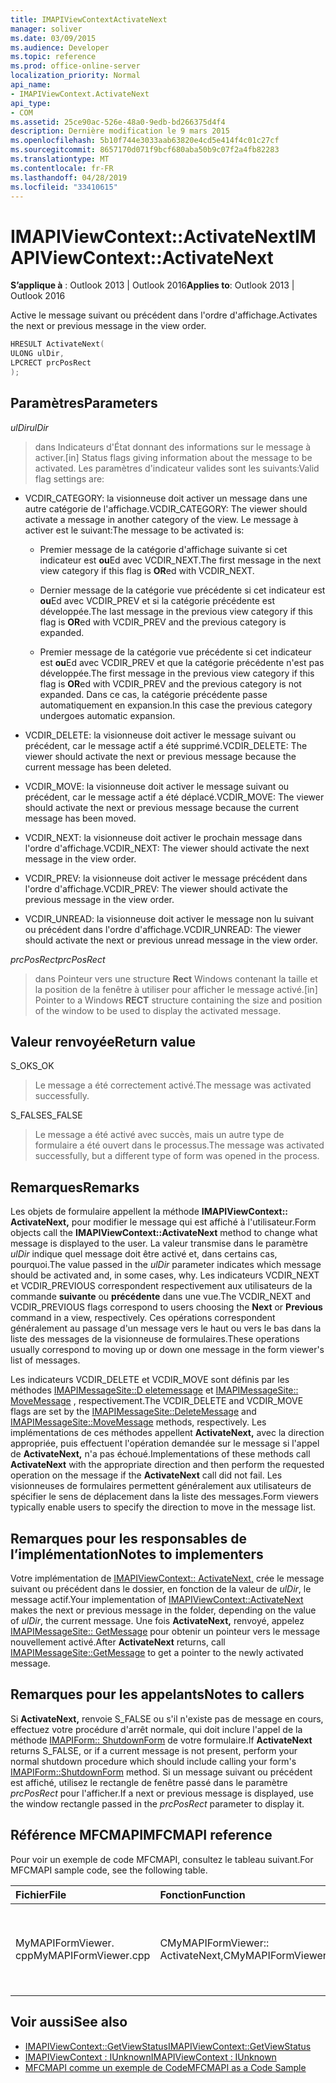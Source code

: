 ```yaml
---
title: IMAPIViewContextActivateNext
manager: soliver
ms.date: 03/09/2015
ms.audience: Developer
ms.topic: reference
ms.prod: office-online-server
localization_priority: Normal
api_name:
- IMAPIViewContext.ActivateNext
api_type:
- COM
ms.assetid: 25ce90ac-526e-48a0-9edb-bd266375d4f4
description: Dernière modification le 9 mars 2015
ms.openlocfilehash: 5b10f744e3033aab63820e4cd5e414f4c01c27cf
ms.sourcegitcommit: 8657170d071f9bcf680aba50b9c07f2a4fb82283
ms.translationtype: MT
ms.contentlocale: fr-FR
ms.lasthandoff: 04/28/2019
ms.locfileid: "33410615"
---
```

# <a name="imapiviewcontextactivatenext"></a><span data-ttu-id="512fb-103">IMAPIViewContext::ActivateNext</span><span class="sxs-lookup"><span data-stu-id="512fb-103">IMAPIViewContext::ActivateNext</span></span>

<span data-ttu-id="512fb-104">**S’applique à** : Outlook 2013 | Outlook 2016</span><span class="sxs-lookup"><span data-stu-id="512fb-104">**Applies to**: Outlook 2013 | Outlook 2016</span></span> 
  
<span data-ttu-id="512fb-105">Active le message suivant ou précédent dans l'ordre d'affichage.</span><span class="sxs-lookup"><span data-stu-id="512fb-105">Activates the next or previous message in the view order.</span></span> 
  
```cpp
HRESULT ActivateNext(
ULONG ulDir,
LPCRECT prcPosRect
);
```

## <a name="parameters"></a><span data-ttu-id="512fb-106">Paramètres</span><span class="sxs-lookup"><span data-stu-id="512fb-106">Parameters</span></span>

<span data-ttu-id="512fb-107">_ulDir_</span><span class="sxs-lookup"><span data-stu-id="512fb-107">_ulDir_</span></span>
  
> <span data-ttu-id="512fb-108">dans Indicateurs d'État donnant des informations sur le message à activer.</span><span class="sxs-lookup"><span data-stu-id="512fb-108">[in] Status flags giving information about the message to be activated.</span></span> <span data-ttu-id="512fb-109">Les paramètres d'indicateur valides sont les suivants:</span><span class="sxs-lookup"><span data-stu-id="512fb-109">Valid flag settings are:</span></span>
    
  - <span data-ttu-id="512fb-110">VCDIR_CATEGORY: la visionneuse doit activer un message dans une autre catégorie de l'affichage.</span><span class="sxs-lookup"><span data-stu-id="512fb-110">VCDIR_CATEGORY: The viewer should activate a message in another category of the view.</span></span> <span data-ttu-id="512fb-111">Le message à activer est le suivant:</span><span class="sxs-lookup"><span data-stu-id="512fb-111">The message to be activated is:</span></span> 
        
    - <span data-ttu-id="512fb-112">Premier message de la catégorie d'affichage suivante si cet indicateur est **ou**Ed avec VCDIR_NEXT.</span><span class="sxs-lookup"><span data-stu-id="512fb-112">The first message in the next view category if this flag is **OR**ed with VCDIR_NEXT.</span></span> 
        
    - <span data-ttu-id="512fb-113">Dernier message de la catégorie vue précédente si cet indicateur est **ou**Ed avec VCDIR_PREV et si la catégorie précédente est développée.</span><span class="sxs-lookup"><span data-stu-id="512fb-113">The last message in the previous view category if this flag is **OR**ed with VCDIR_PREV and the previous category is expanded.</span></span> 
        
    - <span data-ttu-id="512fb-114">Premier message de la catégorie vue précédente si cet indicateur est **ou**Ed avec VCDIR_PREV et que la catégorie précédente n'est pas développée.</span><span class="sxs-lookup"><span data-stu-id="512fb-114">The first message in the previous view category if this flag is **OR**ed with VCDIR_PREV and the previous category is not expanded.</span></span> <span data-ttu-id="512fb-115">Dans ce cas, la catégorie précédente passe automatiquement en expansion.</span><span class="sxs-lookup"><span data-stu-id="512fb-115">In this case the previous category undergoes automatic expansion.</span></span> 
        
  - <span data-ttu-id="512fb-116">VCDIR_DELETE: la visionneuse doit activer le message suivant ou précédent, car le message actif a été supprimé.</span><span class="sxs-lookup"><span data-stu-id="512fb-116">VCDIR_DELETE: The viewer should activate the next or previous message because the current message has been deleted.</span></span> 
        
  - <span data-ttu-id="512fb-117">VCDIR_MOVE: la visionneuse doit activer le message suivant ou précédent, car le message actif a été déplacé.</span><span class="sxs-lookup"><span data-stu-id="512fb-117">VCDIR_MOVE: The viewer should activate the next or previous message because the current message has been moved.</span></span> 
        
  - <span data-ttu-id="512fb-118">VCDIR_NEXT: la visionneuse doit activer le prochain message dans l'ordre d'affichage.</span><span class="sxs-lookup"><span data-stu-id="512fb-118">VCDIR_NEXT: The viewer should activate the next message in the view order.</span></span> 
        
  - <span data-ttu-id="512fb-119">VCDIR_PREV: la visionneuse doit activer le message précédent dans l'ordre d'affichage.</span><span class="sxs-lookup"><span data-stu-id="512fb-119">VCDIR_PREV: The viewer should activate the previous message in the view order.</span></span> 
        
  - <span data-ttu-id="512fb-120">VCDIR_UNREAD: la visionneuse doit activer le message non lu suivant ou précédent dans l'ordre d'affichage.</span><span class="sxs-lookup"><span data-stu-id="512fb-120">VCDIR_UNREAD: The viewer should activate the next or previous unread message in the view order.</span></span> 
    
<span data-ttu-id="512fb-121">_prcPosRect_</span><span class="sxs-lookup"><span data-stu-id="512fb-121">_prcPosRect_</span></span>
  
> <span data-ttu-id="512fb-122">dans Pointeur vers une structure **Rect** Windows contenant la taille et la position de la fenêtre à utiliser pour afficher le message activé.</span><span class="sxs-lookup"><span data-stu-id="512fb-122">[in] Pointer to a Windows **RECT** structure containing the size and position of the window to be used to display the activated message.</span></span> 
    
## <a name="return-value"></a><span data-ttu-id="512fb-123">Valeur renvoyée</span><span class="sxs-lookup"><span data-stu-id="512fb-123">Return value</span></span>

<span data-ttu-id="512fb-124">S_OK</span><span class="sxs-lookup"><span data-stu-id="512fb-124">S_OK</span></span> 
  
> <span data-ttu-id="512fb-125">Le message a été correctement activé.</span><span class="sxs-lookup"><span data-stu-id="512fb-125">The message was activated successfully.</span></span> 
    
<span data-ttu-id="512fb-126">S_FALSE</span><span class="sxs-lookup"><span data-stu-id="512fb-126">S_FALSE</span></span> 
  
> <span data-ttu-id="512fb-127">Le message a été activé avec succès, mais un autre type de formulaire a été ouvert dans le processus.</span><span class="sxs-lookup"><span data-stu-id="512fb-127">The message was activated successfully, but a different type of form was opened in the process.</span></span>
    
## <a name="remarks"></a><span data-ttu-id="512fb-128">Remarques</span><span class="sxs-lookup"><span data-stu-id="512fb-128">Remarks</span></span>

<span data-ttu-id="512fb-129">Les objets de formulaire appellent la méthode **IMAPIViewContext:: ActivateNext,** pour modifier le message qui est affiché à l'utilisateur.</span><span class="sxs-lookup"><span data-stu-id="512fb-129">Form objects call the **IMAPIViewContext::ActivateNext** method to change what message is displayed to the user.</span></span> <span data-ttu-id="512fb-130">La valeur transmise dans le paramètre _ulDir_ indique quel message doit être activé et, dans certains cas, pourquoi.</span><span class="sxs-lookup"><span data-stu-id="512fb-130">The value passed in the  _ulDir_ parameter indicates which message should be activated and, in some cases, why.</span></span> <span data-ttu-id="512fb-131">Les indicateurs VCDIR_NEXT et VCDIR_PREVIOUS correspondent respectivement aux utilisateurs de la commande **suivante** ou **précédente** dans une vue.</span><span class="sxs-lookup"><span data-stu-id="512fb-131">The VCDIR_NEXT and VCDIR_PREVIOUS flags correspond to users choosing the **Next** or **Previous** command in a view, respectively.</span></span> <span data-ttu-id="512fb-132">Ces opérations correspondent généralement au passage d'un message vers le haut ou vers le bas dans la liste des messages de la visionneuse de formulaires.</span><span class="sxs-lookup"><span data-stu-id="512fb-132">These operations usually correspond to moving up or down one message in the form viewer's list of messages.</span></span> 
  
<span data-ttu-id="512fb-133">Les indicateurs VCDIR_DELETE et VCDIR_MOVE sont définis par les méthodes [IMAPIMessageSite::D eletemessage](imapimessagesite-deletemessage.md) et [IMAPIMessageSite:: MoveMessage](imapimessagesite-movemessage.md) , respectivement.</span><span class="sxs-lookup"><span data-stu-id="512fb-133">The VCDIR_DELETE and VCDIR_MOVE flags are set by the [IMAPIMessageSite::DeleteMessage](imapimessagesite-deletemessage.md) and [IMAPIMessageSite::MoveMessage](imapimessagesite-movemessage.md) methods, respectively.</span></span> <span data-ttu-id="512fb-134">Les implémentations de ces méthodes appellent **ActivateNext,** avec la direction appropriée, puis effectuent l'opération demandée sur le message si l'appel de **ActivateNext,** n'a pas échoué.</span><span class="sxs-lookup"><span data-stu-id="512fb-134">Implementations of these methods call **ActivateNext** with the appropriate direction and then perform the requested operation on the message if the **ActivateNext** call did not fail.</span></span> <span data-ttu-id="512fb-135">Les visionneuses de formulaires permettent généralement aux utilisateurs de spécifier le sens de déplacement dans la liste des messages.</span><span class="sxs-lookup"><span data-stu-id="512fb-135">Form viewers typically enable users to specify the direction to move in the message list.</span></span> 
  
## <a name="notes-to-implementers"></a><span data-ttu-id="512fb-136">Remarques pour les responsables de l’implémentation</span><span class="sxs-lookup"><span data-stu-id="512fb-136">Notes to implementers</span></span>

<span data-ttu-id="512fb-137">Votre implémentation de [IMAPIViewContext:: ActivateNext,](imapiviewcontext-activatenext.md) crée le message suivant ou précédent dans le dossier, en fonction de la valeur de _ulDir_, le message actif.</span><span class="sxs-lookup"><span data-stu-id="512fb-137">Your implementation of [IMAPIViewContext::ActivateNext](imapiviewcontext-activatenext.md) makes the next or previous message in the folder, depending on the value of  _ulDir_, the current message.</span></span> <span data-ttu-id="512fb-138">Une fois **ActivateNext,** renvoyé, appelez [IMAPIMessageSite:: GetMessage](imapimessagesite-getmessage.md) pour obtenir un pointeur vers le message nouvellement activé.</span><span class="sxs-lookup"><span data-stu-id="512fb-138">After **ActivateNext** returns, call [IMAPIMessageSite::GetMessage](imapimessagesite-getmessage.md) to get a pointer to the newly activated message.</span></span> 
  
## <a name="notes-to-callers"></a><span data-ttu-id="512fb-139">Remarques pour les appelants</span><span class="sxs-lookup"><span data-stu-id="512fb-139">Notes to callers</span></span>

<span data-ttu-id="512fb-140">Si **ActivateNext,** renvoie S_FALSE ou s'il n'existe pas de message en cours, effectuez votre procédure d'arrêt normale, qui doit inclure l'appel de la méthode [IMAPIForm:: ShutdownForm](imapiform-shutdownform.md) de votre formulaire.</span><span class="sxs-lookup"><span data-stu-id="512fb-140">If **ActivateNext** returns S_FALSE, or if a current message is not present, perform your normal shutdown procedure which should include calling your form's [IMAPIForm::ShutdownForm](imapiform-shutdownform.md) method.</span></span> <span data-ttu-id="512fb-141">Si un message suivant ou précédent est affiché, utilisez le rectangle de fenêtre passé dans le paramètre _prcPosRect_ pour l'afficher.</span><span class="sxs-lookup"><span data-stu-id="512fb-141">If a next or previous message is displayed, use the window rectangle passed in the  _prcPosRect_ parameter to display it.</span></span> 
  
## <a name="mfcmapi-reference"></a><span data-ttu-id="512fb-142">Référence MFCMAPI</span><span class="sxs-lookup"><span data-stu-id="512fb-142">MFCMAPI reference</span></span>

<span data-ttu-id="512fb-143">Pour voir un exemple de code MFCMAPI, consultez le tableau suivant.</span><span class="sxs-lookup"><span data-stu-id="512fb-143">For MFCMAPI sample code, see the following table.</span></span>
  
|<span data-ttu-id="512fb-144">**Fichier**</span><span class="sxs-lookup"><span data-stu-id="512fb-144">**File**</span></span>|<span data-ttu-id="512fb-145">**Fonction**</span><span class="sxs-lookup"><span data-stu-id="512fb-145">**Function**</span></span>|<span data-ttu-id="512fb-146">**Commentaire**</span><span class="sxs-lookup"><span data-stu-id="512fb-146">**Comment**</span></span>|
|:-----|:-----|:-----|
|<span data-ttu-id="512fb-147">MyMAPIFormViewer. cpp</span><span class="sxs-lookup"><span data-stu-id="512fb-147">MyMAPIFormViewer.cpp</span></span>  <br/> |<span data-ttu-id="512fb-148">CMyMAPIFormViewer:: ActivateNext,</span><span class="sxs-lookup"><span data-stu-id="512fb-148">CMyMAPIFormViewer::ActivateNext</span></span>  <br/> |<span data-ttu-id="512fb-149">MFCMAPI implémente la méthode **IMAPIViewContext:: ActivateNext,** dans cette fonction.</span><span class="sxs-lookup"><span data-stu-id="512fb-149">MFCMAPI implements the **IMAPIViewContext::ActivateNext** method in this function.</span></span>  <br/> |
   
## <a name="see-also"></a><span data-ttu-id="512fb-150">Voir aussi</span><span class="sxs-lookup"><span data-stu-id="512fb-150">See also</span></span>

- [<span data-ttu-id="512fb-151">IMAPIViewContext::GetViewStatus</span><span class="sxs-lookup"><span data-stu-id="512fb-151">IMAPIViewContext::GetViewStatus</span></span>](imapiviewcontext-getviewstatus.md)
- [<span data-ttu-id="512fb-152">IMAPIViewContext : IUnknown</span><span class="sxs-lookup"><span data-stu-id="512fb-152">IMAPIViewContext : IUnknown</span></span>](imapiviewcontextiunknown.md)
- [<span data-ttu-id="512fb-153">MFCMAPI comme un exemple de Code</span><span class="sxs-lookup"><span data-stu-id="512fb-153">MFCMAPI as a Code Sample</span></span>](mfcmapi-as-a-code-sample.md)

